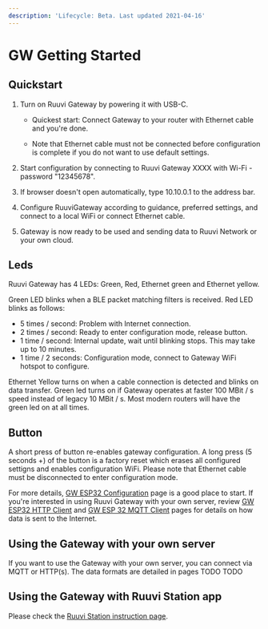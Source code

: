 ```yaml
---
description: 'Lifecycle: Beta. Last updated 2021-04-16'
---
```


# GW Getting Started

## Quickstart

1. Turn on Ruuvi Gateway by powering it with USB-C.

   - Quickest start: Connect Gateway to your router with Ethernet cable and you're done.

   - Note that Ethernet cable must not be connected before configuration is complete if you do not want to use default settings.

2. Start configuration by connecting to Ruuvi Gateway XXXX with Wi-Fi - password "12345678".
3. If browser doesn't open automatically, type 10.10.0.1 to the address bar.
4. Configure RuuviGateway according to guidance, preferred settings, and connect to a local WiFi or connect Ethernet cable.
5. Gateway is now ready to be used and sending data to Ruuvi Network or your own cloud.

## Leds

Ruuvi Gateway has 4 LEDs: Green, Red, Ethernet green and Ethernet yellow. 

Green LED blinks when a BLE packet matching filters is received.  Red LED blinks as follows:

* 5 times / second: Problem with Internet connection.
* 2 times / second: Ready to enter configuration mode, release button.
* 1 time / second: Internal update, wait until blinking stops. This may take up to 10 minutes.
* 1 time / 2 seconds: Configuration mode, connect to Gateway WiFi hotspot to configure.

Ethernet Yellow turns on when a cable connection is detected and blinks on data transfer. Green led turns on if Gateway operates at faster 100 MBit / s speed instead of legacy 10 MBit / s. Most modern routers will have the green led on at all times. 

## Button

A short press of button re-enables gateway configuration. A long press \(5 seconds +\) of the button is a factory reset which erases all configured settigns and enables configuration WiFi. Please note that Ethernet cable must be disconnected to enter configuration mode.

For more details, [GW ESP32 Configuration](../gw-esp32-firmware/gw-esp32-configuration.md) page is a good place to start. If you're interested in using Ruuvi Gateway with your own server, review [GW ESP32 HTTP Client](../gw-esp32-firmware/gw-esp32-http-client.md) and [GW ESP 32 MQTT Client](../gw-esp32-firmware/gw-esp32-mqtt-client.md) pages for details on how data is sent to the Internet. 

## Using the Gateway with your own server

If you want to use the Gateway with your own server, you can connect via MQTT or HTTP\(s\). The data formats are detailed in pages TODO TODO

## Using the Gateway with Ruuvi Station app

Please check the [Ruuvi Station instruction page](https://docs.ruuvi.com/ruuvi-station-app/use-with-ruuvi-gateway-ruuvi-network).



